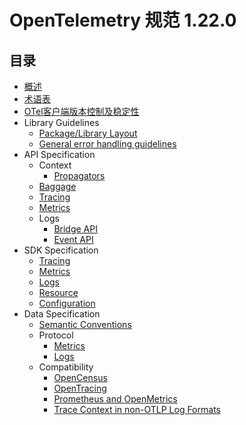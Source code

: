 # OpenTelemetry 规范 1.22.0

## 目录

- [概述](overview.md)
- [术语表](glossary.md)
- [OTel客户端版本控制及稳定性](versioning-and-stability.md)
- Library Guidelines
  - [Package/Library Layout](https://opentelemetry.io/docs/specs/otel/library-layout/)
  - [General error handling guidelines](https://opentelemetry.io/docs/specs/otel/error-handling/)
- API Specification
  - Context
    - [Propagators](https://opentelemetry.io/docs/specs/otel/context/api-propagators/)
  - [Baggage](https://opentelemetry.io/docs/specs/otel/baggage/api/)
  - [Tracing](https://opentelemetry.io/docs/specs/otel/trace/api/)
  - [Metrics](https://opentelemetry.io/docs/specs/otel/metrics/api/)
  - Logs
    - [Bridge API](https://opentelemetry.io/docs/specs/otel/logs/bridge-api/)
    - [Event API](https://opentelemetry.io/docs/specs/otel/logs/event-api/)
- SDK Specification
  - [Tracing](https://opentelemetry.io/docs/specs/otel/trace/sdk/)
  - [Metrics](https://opentelemetry.io/docs/specs/otel/metrics/sdk/)
  - [Logs](https://opentelemetry.io/docs/specs/otel/logs/sdk/)
  - [Resource](https://opentelemetry.io/docs/specs/otel/resource/sdk/)
  - [Configuration](https://opentelemetry.io/docs/specs/otel/configuration/sdk-configuration/)
- Data Specification
  - [Semantic Conventions](https://opentelemetry.io/docs/specs/otel/overview/#semantic-conventions)
  - Protocol
    - [Metrics](https://opentelemetry.io/docs/specs/otel/metrics/data-model/)
    - [Logs](https://opentelemetry.io/docs/specs/otel/logs/data-model/)
  - Compatibility
    - [OpenCensus](https://opentelemetry.io/docs/specs/otel/compatibility/opencensus/)
    - [OpenTracing](https://opentelemetry.io/docs/specs/otel/compatibility/opentracing/)
    - [Prometheus and OpenMetrics](https://opentelemetry.io/docs/specs/otel/compatibility/prometheus_and_openmetrics/)
    - [Trace Context in non-OTLP Log Formats](https://opentelemetry.io/docs/specs/otel/compatibility/logging_trace_context/)
